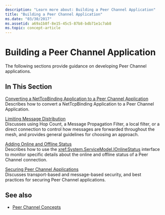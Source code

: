 ```yaml
---
description: "Learn more about: Building a Peer Channel Application"
title: "Building a Peer Channel Application"
ms.date: "03/30/2017"
ms.assetid: a69a1b8f-8e15-45c5-87b8-bdb71e1c7ab8
ms.topic: concept-article
---
```

# Building a Peer Channel Application

The following sections provide guidance on developing Peer Channel applications.  
  
## In This Section  

 [Converting a NetTcpBinding Application to a Peer Channel Application](converting-a-nettcpbinding-application-to-a-peer-channel-application.md)  
 Describes how to convert a NetTcpBinding Application to a Peer Channel Application.  
  
 [Limiting Message Distribution](limiting-message-distribution.md)  
 Discusses using Hop Count, a Message Propagation Filter, a local filter, or a direct connection to control how messages are forwarded throughout the mesh, and provides general guidelines for choosing an approach.  
  
 [Adding Online and Offline Status](adding-online-and-offline-status.md)  
 Describes how to use the <xref:System.ServiceModel.IOnlineStatus> interface to monitor specific details about the online and offline status of a Peer Channel connection.  
  
 [Securing Peer Channel Applications](securing-peer-channel-applications.md)  
 Discusses transport-based and message-based security, and best practices for securing Peer Channel applications.  
  
## See also

- [Peer Channel Concepts](peer-channel-concepts.md)
